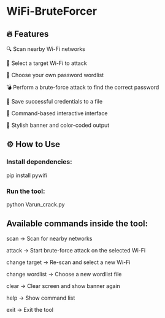 # WiFi-BruteForcer

## 🔥 Features
🔍 Scan nearby Wi-Fi networks

🎯 Select a target Wi-Fi to attack

📝 Choose your own password wordlist

💣 Perform a brute-force attack to find the correct password

📄 Save successful credentials to a file

🧠 Command-based interactive interface

🎨 Stylish banner and color-coded output

## ⚙️ How to Use
### Install dependencies:
pip install pywifi


### Run the tool:
python Varun_crack.py


## Available commands inside the tool:

scan → Scan for nearby networks

attack → Start brute-force attack on the selected Wi-Fi

change target → Re-scan and select a new Wi-Fi

change wordlist → Choose a new wordlist file

clear → Clear screen and show banner again

help → Show command list

exit → Exit the tool

